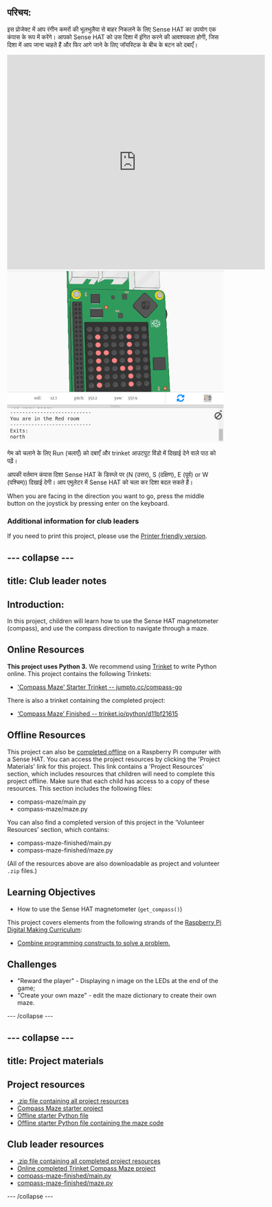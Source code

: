 ## परिचय:

इस प्रोजेक्ट में आप रंगीन कमरों की भूलभुलैया से बाहर निकलने के लिए Sense HAT का उपयोग एक कंपास के रूप में करेंगे। आपको Sense HAT को उस दिशा में इंगित करने की आवश्यकता होगी, जिस दिशा में आप जाना चाहते हैं और फिर आगे जाने के लिए जॉयस्टिक के बीच के बटन को दबाएँ।

<div class="trinket">
  <iframe src="https://trinket.io/embed/python/0c8cdacd70?outputOnly=true&start=result" width="600" height="500" frameborder="0" marginwidth="0" marginheight="0" allowfullscreen mark="crwd-mark">
</iframe> <img src="images/compass-final.png" />
</div>

गेम को चलाने के लिए Run (चलाएँ) को दबाएँ और trinket आउटपुट विंडो में दिखाई देने वाले पाठ को पढ़ें।

आपकी वर्तमान कंपास दिशा Sense HAT के डिस्प्ले पर (N (उत्तर), S (दक्षिण), E (पूर्व) or W (पश्चिम)) दिखाई देगी। आप एमुलेटर में Sense HAT को चला कर दिशा बदल सकते हैं।

When you are facing in the direction you want to go, press the middle button on the joystick by pressing enter on the keyboard.

### Additional information for club leaders

If you need to print this project, please use the [Printer friendly version](https://projects.raspberrypi.org/en/projects/compass-maze/print).

## \--- collapse \---

## title: Club leader notes

## Introduction:

In this project, children will learn how to use the Sense HAT magnetometer (compass), and use the compass direction to navigate through a maze.

## Online Resources

**This project uses Python 3.** We recommend using [Trinket](https://trinket.io/) to write Python online. This project contains the following Trinkets:

* ['Compass Maze' Starter Trinket -- jumpto.cc/compass-go](http://jumpto.cc/compass-go)

There is also a trinket containing the completed project:

* [‘Compass Maze’ Finished -- trinket.io/python/d11bf21615](https://trinket.io/python/d11bf21615)

## Offline Resources

This project can also be [completed offline](https://www.codeclubprojects.org/en-GB/resources/physical-sense-hat/) on a Raspberry Pi computer with a Sense HAT. You can access the project resources by clicking the 'Project Materials' link for this project. This link contains a 'Project Resources' section, which includes resources that children will need to complete this project offline. Make sure that each child has access to a copy of these resources. This section includes the following files:

* compass-maze/main.py
* compass-maze/maze.py

You can also find a completed version of this project in the 'Volunteer Resources' section, which contains:

* compass-maze-finished/main.py
* compass-maze-finished/maze.py

(All of the resources above are also downloadable as project and volunteer `.zip` files.)

## Learning Objectives

* How to use the Sense HAT magnetometer (`get_compass()`)

This project covers elements from the following strands of the [Raspberry Pi Digital Making Curriculum](http://rpf.io/curriculum):

* [Combine programming constructs to solve a problem.](https://www.raspberrypi.org/curriculum/programming/builder)

## Challenges

* "Reward the player" - Displaying n image on the LEDs at the end of the game;
* "Create your own maze" - edit the maze dictionary to create their own maze.

\--- /collapse \---

## \--- collapse \---

## title: Project materials

## Project resources

* [.zip file containing all project resources](resources/compass-maze-project-resources.zip)
* [Compass Maze starter project](http://jumpto.cc/compass-go)
* [Offline starter Python file](resources/compass-maze-main.py)
* [Offline starter Python file containing the maze code](resources/compass-maze-maze.py)

## Club leader resources

* [.zip file containing all completed project resources](resources/compass-maze-volunteer-resources.zip)
* [Online completed Trinket Compass Maze project](https://trinket.io/python/0c8cdacd70)
* [compass-maze-finished/main.py](resources/compass-maze-finished-main.py)
* [compass-maze-finished/maze.py](resources/compass-maze-finished-maze.py)

\--- /collapse \---